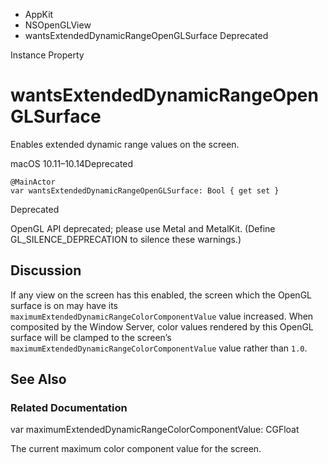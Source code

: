 

- AppKit
- NSOpenGLView
-  wantsExtendedDynamicRangeOpenGLSurface Deprecated

Instance Property

# wantsExtendedDynamicRangeOpenGLSurface

Enables extended dynamic range values on the screen.

macOS 10.11–10.14Deprecated

``` source
@MainActor
var wantsExtendedDynamicRangeOpenGLSurface: Bool { get set }
```

Deprecated

OpenGL API deprecated; please use Metal and MetalKit. (Define GL_SILENCE_DEPRECATION to silence these warnings.)

## Discussion

If any view on the screen has this enabled, the screen which the OpenGL surface is on may have its `maximumExtendedDynamicRangeColorComponentValue` value increased. When composited by the Window Server, color values rendered by this OpenGL surface will be clamped to the screen’s `maximumExtendedDynamicRangeColorComponentValue` value rather than `1.0`.

## See Also

### Related Documentation

var maximumExtendedDynamicRangeColorComponentValue: CGFloat

The current maximum color component value for the screen.

